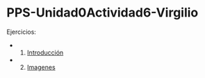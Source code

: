 # PPS-Unidad0Actividad6-Virgilio

Ejercicios:

- 1. [Introducción](Introducción.md)
- 2. [Imagenes](Imagenes.md)
